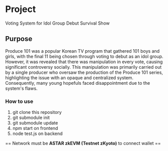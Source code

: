 # Project
Voting System for Idol Group Debut Survival Show

## Purpose
Produce 101 was a popular Korean TV program that gathered 101 boys and girls,
with the final 11 being chosen through voting to debut as an idol group.
However, it was revealed that there was manipulation in every vote, causing significant controversy socially.
This manipulation was primarily carried out by a single producer who oversaw the production of the Produce 101 series,
highlighting the issue with an opaque and centralized system.
Consequently, many young hopefuls faced disappointment due to the system's flaws.

### How to use
1. git clone this repository
2. git submodule init
3. git submodule update
4. npm start on frontend
5. node test.js on backend

== Network must be **ASTAR zkEVM (Testnet zKyoto)** to connect wallet ==
